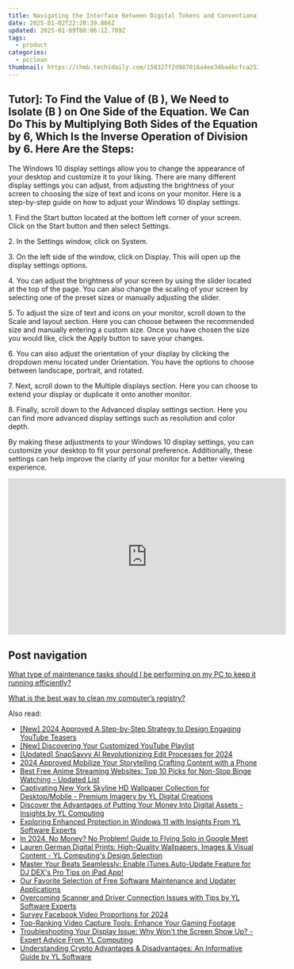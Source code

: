 ```yaml
---
title: Navigating the Interface Between Digital Tokens and Conventional Money Systems - A Perspective by YL Software
date: 2025-01-02T22:20:39.866Z
updated: 2025-01-09T00:06:12.789Z
tags:
  - product
categories:
  - pcclean
thumbnail: https://thmb.techidaily.com/150327f2d987016a4ee34ba4bcfca25233b747d0406c31e769e57594f793215f.jpg
---
```


## Tutor]: To Find the Value of \(B \), We Need to Isolate \(B \) on One Side of the Equation. We Can Do This by Multiplying Both Sides of the Equation by 6, Which Is the Inverse Operation of Division by 6. Here Are the Steps:

The Windows 10 display settings allow you to change the appearance of your desktop and customize it to your liking. There are many different display settings you can adjust, from adjusting the brightness of your screen to choosing the size of text and icons on your monitor. Here is a step-by-step guide on how to adjust your Windows 10 display settings. 

1\. Find the Start button located at the bottom left corner of your screen. Click on the Start button and then select Settings.

2\. In the Settings window, click on System.

3\. On the left side of the window, click on Display. This will open up the display settings options. 

4\. You can adjust the brightness of your screen by using the slider located at the top of the page. You can also change the scaling of your screen by selecting one of the preset sizes or manually adjusting the slider.

5\. To adjust the size of text and icons on your monitor, scroll down to the Scale and layout section. Here you can choose between the recommended size and manually entering a custom size. Once you have chosen the size you would like, click the Apply button to save your changes.

6\. You can also adjust the orientation of your display by clicking the dropdown menu located under Orientation. You have the options to choose between landscape, portrait, and rotated.

7\. Next, scroll down to the Multiple displays section. Here you can choose to extend your display or duplicate it onto another monitor.

8\. Finally, scroll down to the Advanced display settings section. Here you can find more advanced display settings such as resolution and color depth. 

By making these adjustments to your Windows 10 display settings, you can customize your desktop to fit your personal preference. Additionally, these settings can help improve the clarity of your monitor for a better viewing experience.

<!-- affiliate ads begin -->
<iframe width="560" height="315" src="https://www.youtube.com/embed/YwOwUI47FuU?si=NK7IEELjx7_SJSl2" title="YouTube video player" frameborder="0" allow="accelerometer; autoplay; clipboard-write; encrypted-media; gyroscope; picture-in-picture; web-share" referrerpolicy="strict-origin-when-cross-origin" allowfullscreen></iframe>
<!-- affiliate ads end -->

## Post navigation

[What type of maintenance tasks should I be performing on my PC to keep it running efficiently?](https://tools.techidaily.com/pcclean/products/)

[What is the best way to clean my computer’s registry?](https://tools.techidaily.com/pcclean/products/)

<ins class="adsbygoogle"
     style="display:block"
     data-ad-format="autorelaxed"
     data-ad-client="ca-pub-7571918770474297"
     data-ad-slot="1223367746"></ins>

<ins class="adsbygoogle"
     style="display:block"
     data-ad-client="ca-pub-7571918770474297"
     data-ad-slot="8358498916"
     data-ad-format="auto"
     data-full-width-responsive="true"></ins>

<span class="atpl-alsoreadstyle">Also read:</span>
<div><ul>
<li><a href="https://youtube-data.techidaily.com/024-approved-a-step-by-step-strategy-to-design-engaging-youtube-teasers/"><u>[New] 2024 Approved A Step-by-Step Strategy to Design Engaging YouTube Teasers</u></a></li>
<li><a href="https://youtube-clips.techidaily.com/new-discovering-your-customized-youtube-playlist/"><u>[New] Discovering Your Customized YouTube Playlist</u></a></li>
<li><a href="https://fox-direct.techidaily.com/updated-snapsavvy-ai-revolutionizing-edit-processes-for-2024/"><u>[Updated] SnapSavvy AI Revolutionizing Edit Processes for 2024</u></a></li>
<li><a href="https://youtube-stream.techidaily.com/2024-approved-mobilize-your-storytelling-crafting-content-with-a-phone/"><u>2024 Approved Mobilize Your Storytelling Crafting Content with a Phone</u></a></li>
<li><a href="https://discover-excellent.techidaily.com/best-free-anime-streaming-websites-top-10-picks-for-non-stop-binge-watching-updated-list/"><u>Best Free Anime Streaming Websites: Top 10 Picks for Non-Stop Binge Watching - Updated List</u></a></li>
<li><a href="https://win-hot.techidaily.com/captivating-new-york-skyline-hd-wallpaper-collection-for-desktopmobile-premium-imagery-by-yl-digital-creations/"><u>Captivating New York Skyline HD Wallpaper Collection for Desktop/Mobile - Premium Imagery by YL Digital Creations</u></a></li>
<li><a href="https://win-hot.techidaily.com/discover-the-advantages-of-putting-your-money-into-digital-assets-insights-by-yl-computing/"><u>Discover the Advantages of Putting Your Money Into Digital Assets - Insights by YL Computing</u></a></li>
<li><a href="https://win-hot.techidaily.com/exploring-enhanced-protection-in-windows-11-with-insights-from-yl-software-experts/"><u>Exploring Enhanced Protection in Windows 11 with Insights From YL Software Experts</u></a></li>
<li><a href="https://remote-screen-capture.techidaily.com/in-2024-no-money-no-problem-guide-to-flying-solo-in-google-meet/"><u>In 2024, No Money? No Problem! Guide to Flying Solo in Google Meet</u></a></li>
<li><a href="https://win-hot.techidaily.com/lauren-german-digital-prints-high-quality-wallpapers-images-and-visual-content-yl-computings-design-selection/"><u>Lauren German Digital Prints: High-Quality Wallpapers, Images & Visual Content - YL Computing's Design Selection</u></a></li>
<li><a href="https://win-hot.techidaily.com/master-your-beats-seamlessly-enable-itunes-auto-update-feature-for-dj-dexs-pro-tips-on-ipad-app/"><u>Master Your Beats Seamlessly: Enable iTunes Auto-Update Feature for DJ DEX's Pro Tips on iPad App!</u></a></li>
<li><a href="https://techtrends.techidaily.com/our-favorite-selection-of-free-software-maintenance-and-updater-applications/"><u>Our Favorite Selection of Free Software Maintenance and Updater Applications</u></a></li>
<li><a href="https://win-hot.techidaily.com/overcoming-scanner-and-driver-connection-issues-with-tips-by-yl-software-experts/"><u>Overcoming Scanner and Driver Connection Issues with Tips by YL Software Experts</u></a></li>
<li><a href="https://facebook-clips.techidaily.com/survey-facebook-video-proportions-for-2024/"><u>Survey Facebook Video Proportions for 2024</u></a></li>
<li><a href="https://fox-metric.techidaily.com/top-ranking-video-capture-tools-enhance-your-gaming-footage/"><u>Top-Ranking Video Capture Tools: Enhance Your Gaming Footage</u></a></li>
<li><a href="https://win-hot.techidaily.com/troubleshooting-your-display-issue-why-wont-the-screen-show-up-expert-advice-from-yl-computing/"><u>Troubleshooting Your Display Issue: Why Won't the Screen Show Up? - Expert Advice From YL Computing</u></a></li>
<li><a href="https://win-hot.techidaily.com/understanding-crypto-advantages-and-disadvantages-an-informative-guide-by-yl-software/"><u>Understanding Crypto Advantages & Disadvantages: An Informative Guide by YL Software</u></a></li>
</ul></div>


